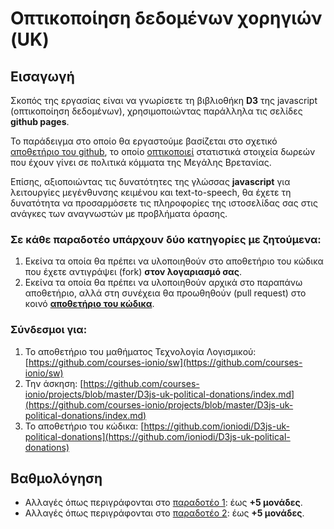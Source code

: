 # Οπτικοποίηση δεδομένων χορηγιών (UK)

## Εισαγωγή

Σκοπός της εργασίας είναι να γνωρίσετε τη βιβλιοθήκη **D3** της javascript (οπτικοποίηση δεδομένων), χρησιμοποιώντας παράλληλα τις σελίδες **github pages**.

Το παράδειγμα στο οποίο θα εργαστούμε βασίζεται στο σχετικό [αποθετήριο του github](https://github.com/ioniodi/D3js-uk-political-donations), το οποίο [οπτικοποιεί](https://ioniodi.github.io/D3js-uk-political-donations/full-viz.html) στατιστικά στοιχεία δωρεών που έχουν γίνει σε πολιτικά κόμματα της Μεγάλης Βρετανίας.

Επίσης, αξιοποιώντας τις δυνατότητες της γλώσσας **javascript** για λειτουργίες μεγένθυνσης κειμένου και text-to-speech, θα έχετε τη δυνατότητα να προσαρμόσετε τις πληροφορίες της ιστοσελίδας σας στις ανάγκες των αναγνωστών με προβλήματα όρασης.

### Σε κάθε παραδοτέο υπάρχουν **δύο κατηγορίες** με ζητούμενα:
1. Εκείνα τα οποία θα πρέπει να υλοποιηθούν στο αποθετήριο του κώδικα που έχετε αντιγράψει (fork) **στον λογαριασμό σας**.
2. Εκείνα τα οποία θα πρέπει να υλοποιηθούν αρχικά στο παραπάνω αποθετήριο, αλλά στη συνέχεια θα προωθηθούν (pull request) στο κοινό **[αποθετήριο του κώδικα](https://github.com/ioniodi/D3js-uk-political-donations)**.

### Σύνδεσμοι για:
1. Το αποθετήριο του μαθήματος Τεχνολογία Λογισμικού: [https://github.com/courses-ionio/sw](https://github.com/courses-ionio/sw)
2. Την άσκηση: [https://github.com/courses-ionio/projects/blob/master/D3js-uk-political-donations/index.md](https://github.com/courses-ionio/projects/blob/master/D3js-uk-political-donations/index.md)
3. Το αποθετήριο του κώδικα: [https://github.com/ioniodi/D3js-uk-political-donations](https://github.com/ioniodi/D3js-uk-political-donations)

## Βαθμολόγηση

* Αλλαγές όπως περιγράφονται στο [παραδοτέο 1](https://github.com/ioniodi/D3js-uk-political-donations/issues/16): έως **+5 μονάδες**.
* Αλλαγές όπως περιγράφονται στο [παραδοτέο 2](https://github.com/ioniodi/D3js-uk-political-donations/issues/17): έως **+5 μονάδες**.
